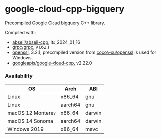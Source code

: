 # google-cloud-cpp-bigquery
Precompiled Google Cloud bigquery C++ library.

Compiled with:

- [abseil/abseil-cpp](https://github.com/abseil/abseil-cpp), lts_2024_01_16
- [grpc/grpc](https://github.com/grpc/grpc), v1.62.1
- [openssl](https://openssl.org), 3.2.1; precompiled version from [cocoa-xu/openssl](https://github.com/cocoa-xu/openssl-build) is used for Windows.
- [googleapis/google-cloud-cpp](https://github.com/googleapis/google-cloud-cpp), v2.22.0

### Availability

| OS                | Arch           | ABI    |
|-------------------|----------------|--------|
| Linux             | x86_64         | gnu    |
| Linux             | aarch64        | gnu    |
| macOS 12 Monterey | x86_64         | darwin |
| macOS 14 Sonoma   | aarch64        | darwin |
| Windows 2019      | x86_64         | msvc   |
